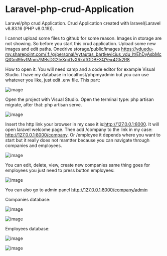 # Laravel-php-crud-Application
Laravel/php crud Application. 
Crud Application created with laravel(Laravel v8.83.16 (PHP v8.0.19)).

I cannot upload some files to github for some reason. Images in storage are not showing. So before you start this crud application. Upload some new images and edit paths.
Onedrive storage/public/images https://vduedu-my.sharepoint.com/:f:/g/personal/vytautas_bartkevicius_vdu_lt/EhDyAsbMcQlGml95vfMnm7MBsDG2IeXqd1vXRkdfGDBE3Q?e=4G52R8


How to open it.
You will need xamp and a code editor for example Visual Studio.
I have my database in localhost/phpmyadmin but you can use whatever you like, just edit .env file. This part:

![image](https://user-images.githubusercontent.com/92724870/175020163-33fbcf08-6a90-463f-aaa7-42a48c272daf.png)


Open the project with Visual Studio. Open the terminal type: php artisan migrate, after that: php artisan serve.

![image](https://user-images.githubusercontent.com/92724870/175019289-d1629f79-9fff-408f-bc76-02b4e6aa2411.png)

Insert the http link your browser in my case it is:http://127.0.0.1:8000. It will open laravel welcome page.
Then add /company to the link in my case: http://127.0.0.1:8000/company. Or /employee it depends where you want to start but it really does not mamtter because you can 
navigate through companies and employees.

![image](https://user-images.githubusercontent.com/92724870/175019691-46ff4231-f897-410a-aa4b-74f7fb3539c8.png)

You can edit, delete, view, create new companies same thing goes for employees you just need to press button employees:

![image](https://user-images.githubusercontent.com/92724870/175019956-91209786-b86d-47c6-a032-aab4b3031115.png)

You can also go to admin panel http://127.0.0.1:8000/company/admin

Companies database:

![image](https://user-images.githubusercontent.com/92724870/175032500-c524fbc5-6e64-48ad-b5b2-0dc195a9c7d2.png)

![image](https://user-images.githubusercontent.com/92724870/175032529-9a1ec1f0-0e1a-49be-a64d-4cc4474a5ebc.png)

Employees database:

![image](https://user-images.githubusercontent.com/92724870/175032600-8d038d6e-3a07-420d-a477-774321ef604e.png)

![image](https://user-images.githubusercontent.com/92724870/175032689-e74db53f-69c5-4b59-92d2-6e66acefe77b.png)






